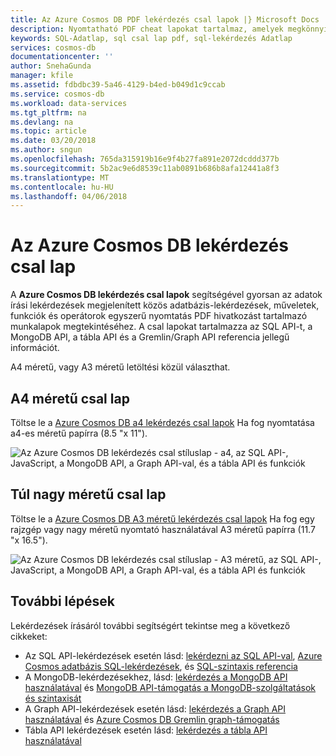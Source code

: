 ```yaml
---
title: Az Azure Cosmos DB PDF lekérdezés csal lapok |} Microsoft Docs
description: Nyomtatható PDF cheat lapokat tartalmaz, amelyek megkönnyítik az Azure Cosmos DB SQL, MongoDB, diagram és táblázat API-k segítségével az adatok lekérdezése
keywords: SQL-Adatlap, sql csal lap pdf, sql-lekérdezés Adatlap
services: cosmos-db
documentationcenter: ''
author: SnehaGunda
manager: kfile
ms.assetid: fdbdbc39-5a46-4129-b4ed-b049d1c9ccab
ms.service: cosmos-db
ms.workload: data-services
ms.tgt_pltfrm: na
ms.devlang: na
ms.topic: article
ms.date: 03/20/2018
ms.author: sngun
ms.openlocfilehash: 765da315919b16e9f4b27fa891e2072dcddd377b
ms.sourcegitcommit: 5b2ac9e6d8539c11ab0891b686b8afa12441a8f3
ms.translationtype: MT
ms.contentlocale: hu-HU
ms.lasthandoff: 04/06/2018
---
```

# <a name="azure-cosmos-db-query-cheat-sheets"></a>Az Azure Cosmos DB lekérdezés csal lap

A **Azure Cosmos DB lekérdezés csal lapok** segítségével gyorsan az adatok írási lekérdezések megjelenített közös adatbázis-lekérdezések, műveletek, funkciók és operátorok egyszerű nyomtatás PDF hivatkozást tartalmazó munkalapok megtekintéséhez. A csal lapokat tartalmazza az SQL API-t, a MongoDB API, a tábla API és a Gremlin/Graph API referencia jellegű információt. 

A4 méretű, vagy A3 méretű letöltési közül választhat. 

## <a name="letter-sized-cheat-sheets"></a>A4 méretű csal lap

Töltse le a [Azure Cosmos DB a4 lekérdezés csal lapok](http://go.microsoft.com/fwlink/?LinkId=623215) Ha fog nyomtatása a4-es méretű papírra (8.5 "x 11").

![Az Azure Cosmos DB lekérdezés csal stíluslap - a4, az SQL API-, JavaScript, a MongoDB API, a Graph API-val, és a tábla API és funkciók](./media/query-cheat-sheet/azure-cosmos-db-cheat-sheet-letter.png)

## <a name="oversized-cheat-sheets"></a>Túl nagy méretű csal lap
Töltse le a [Azure Cosmos DB A3 méretű lekérdezés csal lapok](https://go.microsoft.com/fwlink/?linkid=870413) Ha fog egy rajzgép vagy nagy méretű nyomtató használatával A3 méretű papírra (11.7 "x 16.5").

![Az Azure Cosmos DB lekérdezés csal stíluslap - A3 méretű, az SQL API-, JavaScript, a MongoDB API, a Graph API-val, és a tábla API és funkciók](./media/query-cheat-sheet/azure-cosmos-db-cheat-sheet-a3.png)

## <a name="next-steps"></a>További lépések
Lekérdezések írásáról további segítségért tekintse meg a következő cikkeket:
* Az SQL API-lekérdezések esetén lásd: [lekérdezni az SQL API-val](tutorial-query-sql-api.md), [Azure Cosmos adatbázis SQL-lekérdezések](sql-api-sql-query.md), és [SQL-szintaxis referencia](sql-api-sql-query-reference.md)
* A MongoDB-lekérdezésekhez, lásd: [lekérdezés a MongoDB API használatával](tutorial-query-mongodb.md) és [MongoDB API-támogatás a MongoDB-szolgáltatások és szintaxisát](mongodb-feature-support.md)
* A Graph API-lekérdezések esetén lásd: [lekérdezés a Graph API használatával](tutorial-query-graph.md) és [Azure Cosmos DB Gremlin graph-támogatás](gremlin-support.md)
* Tábla API lekérdezések esetén lásd: [lekérdezés a tábla API használatával](tutorial-query-table.md)


